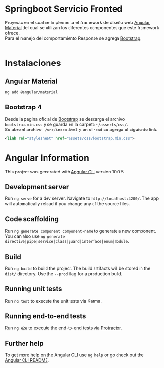 # Springboot Servicio Fronted

Proyecto en el cual se implementa el framework de diseño web [Angular Material](https://material.angular.io/) del cual se utilizan los diferentes componentes que este framework ofrece.<br>
Para el manejo del comportamiento Response se agrega [Bootstrap](https://getbootstrap.com/).<br><br>


# Instalaciones

## Angular Material
```
ng add @angular/material
```

## Bootstrap 4
Desde la pagina oficial de [Bootstrap](https://getbootstrap.com/docs/4.5/getting-started/introduction/) se descarga el archivo `bootstrap.min.css` y se guarda en la carpeta `~/asserts/css/`.<br>
Se abre el archivo `~/src/index.html` y en el `head` se agrega el siguiente link.
```xml
<link rel="stylesheet" href="assets/css/bootstrap.min.css">
```

# Angular Information
This project was generated with [Angular CLI](https://github.com/angular/angular-cli) version 10.0.5.

## Development server

Run `ng serve` for a dev server. Navigate to `http://localhost:4200/`. The app will automatically reload if you change any of the source files.

## Code scaffolding

Run `ng generate component component-name` to generate a new component. You can also use `ng generate directive|pipe|service|class|guard|interface|enum|module`.

## Build

Run `ng build` to build the project. The build artifacts will be stored in the `dist/` directory. Use the `--prod` flag for a production build.

## Running unit tests

Run `ng test` to execute the unit tests via [Karma](https://karma-runner.github.io).

## Running end-to-end tests

Run `ng e2e` to execute the end-to-end tests via [Protractor](http://www.protractortest.org/).

## Further help

To get more help on the Angular CLI use `ng help` or go check out the [Angular CLI README](https://github.com/angular/angular-cli/blob/master/README.md).

